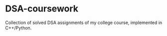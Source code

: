 # DSA-coursework
Collection of solved DSA assignments of my college course, implemented in C++/Python.
